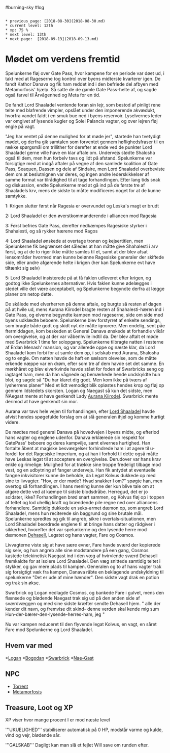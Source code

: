 #burning-sky #log

```ad-info

* previous page: [2018-08-30](2018-08-30.md)
* current level: 12th
* xp: 75 %
* next level: 13th
* next page:  [2018-09-13](2018-09-13.md) 
```

# Mødet om verdens fremtid  
Spelunkerne fløj over Gate Pass, hvor kampene for en periode var døet ud, i takt med at Rageserne tog kontrol over byens midterste kvarterer igen. De fandt Kathor Danava og fik ham reddet ind i den befriede del afbyen med Metamorfosis' hjælp. Så satte de de gamle Gate Pass-helte af, og sagde også farvel til Årvågenhed og Meta for en tid.
De fandt Lord Shaaladel ventende foran sin lejr, som bestod af pinligt rene telte med blafrende vimpler, opslået under den imponerende akvædukt, hvorfra vandet faldt i en smuk bue ned i byens reservoir. Lyselvernes leder var omgivet af lysende kugler og Solei Palancis vagter, og over lejren fløj engle på vagt.
"Jeg har ventet på denne mulighed for at møde jer", startede han tvetydigt mødet, og derfra gik samtalen som forventet gennem høflighedsfraser til en række spørgsmål om trillither for derefter at ende ved de punkter Lord Shaaladel gerne ville have en klar aftale om. Undervejs stødte Shalosha også til dem, men hun forbelv tavs og lidt på afstand. Spelunkerne var forsigtige med at indgå aftaler på vegne af den samlede koalition af Gate Pass, Seaquen, Dassen og dele af Sindaire, men Lord Shaaladel overbeviste dem om at beslutnignen var deres, og ingen andre lederskikkelser af samme format var tilrådighed til at tage forhandlingen. Efter lang tids snak og diskussion, endte Spelunkerne med at gå ind på de første tre af Shaaladels krv, mens de sidste to måtte modificeres noget for at de kunne samtykke.
1: Krigen slutter først når Ragesia er overvundet og Leska's magt er brudt
2: Lord Shaaladel er den øverstkommanderende i alliancen mod Ragesia
3: Først befries Gate Pass, derefter nedkæmpes Ragesiske styrker i Shahalesti, og så rykker hærene mod Ragos
4: Lord Shaaladel ønskede at overtage tronen og kejsertitlen, men Spelunkerne fik begrænset det således at han måtte give Shahalesti i arv først, og at de to riger ikke måtte samles til et, samt at der blev afsat lensområder hvormed man kunne belønne Ragesiske generaler der skiftede side, eller andre afgørende helte i krigen (her kan Spelunkerne evt have tiltænkt sig selv)
5: Lord Shaaladel insisterede på at få faklen udleveret efter krigen, og godtog ikke Spelunkernes alternativer. Hvis faklen kunne ødelægges i stedet ville det være acceptabelt, og Spelunkerne begyndte derfra at lægge planer om netop dette. 
De skålede med elverherren på denne aftale, og burgte så resten af dagen på at hvile ud, mens Aurana Kiirodel bragte resten af Shahalesti-hæren ind i Gate Pass, og elverne begyndte kampen mod rageserne, side om side med byens udklædte beboere. Spelunkerne blev forstyrret af enkelte sendings, som bragte både godt og skidt nyt de måtte ignorere. Men endelig, sent påe ftermiddagen, kom beskeden at General Danava ønskede at forhandle vilkår om overgivelse, og at der var våbenhvile indtil da. Der blev aftalt et møde med Swarbrick 1 time før solopgang. Spelunkerne tilbragte natten i resterne af Erdan Menash' mansion, og var allerede oppe og næste klar, da Lord Shaaladel kom forbi for at samle dem op, i selskab med Aurana, Shalosha og to engle. Om natten havde de haft en sælsom olevelse, som de måtte erkende næppe var en drøm, efter som tre af dem havde set det samme. En mørkhåret og blev elverkvinde havde stået for foden af Swarbricks seng og iagtaget ham, men da han vågnede og bemærkede hende undskyldte hun blot, og sagde så "Du har klaret dig godt. Men kom ikke på tværs af lysherrens planer" Med et lidt vemodigt blik opløstes hendes krop og fløj op gennem ildstedets skorsten. Logan og Naegast så kun det sidste, men NAegast mente at have genkendt Lady [Aurana Kiirodel](Aurana%20Kiirodel.md). Swarbrick mente derimod at have genkendt sin mor.
Aurana var tavs hele vejen til forhandlingen, efter [Lord Shaaladel](Lord%20Shaaladel.md) havde afvist hendes spøgefulde forslag om at slå generalen ihjel og komme hurtigt videre.
De mødtes med general Danava på hovedvejen i byens midte, og efterlod hans vagter og englene udenfor. Danava erklærede sin respekt for GatePass' beboere og deres kampvilje, samt elvernes hurtighed. Han fortalte åbent at magiske besværgelser forhindrede ham i at agere til u-fordel for det Ragesiske Imperium, og at han i forhold til dette også måtte have Leskas legat til at acceptere en overgivelse. Derudover var hans krav enkle og rimelige: Mulighed for at trække sine troppe fredeligt tilbage mod vest, og en udbytning af fanger undervejs. Han fik antydet at eventuelle fangne inkvisitorer kunne de beholde, da Legat Kolvus dukkede op med sine to livvagter. "Hov, er der møde? Hvad snakker I om?" spøgte han, men overtog så forhandlingen. I hans mening kunne der kun blive tale om at afgøre dette ved at kæmpe til sidste blodsdråbe. Herregud, det er jo soldater, ikke? Forhandlingen brød snart sammen, og Kolvus fløj op i toppen af teltet og lod uhellig kraft og brændende pile regne ned over alliancens forhandlere. Samtidig dukkede en seks-armet dæmon op, som angreb Lord Shaaladel, mens hun reciterede sin baggrund og sine brutale mål. Spelunkerne spredtes og gik til angreb, sikre i overtals-situationen, men Lord Shaaladel beordrede englene til at bringe hans datter og rådgiver i sikkerhed, hvorefter det var spelunkerne og den lysende herre mod dæmonen [Dehasell](Dehasell.md), Legatet og hans vagter, Fare og Cosmos.
Livvagterne viste sig at have sære evner, Fare havde sværd der kopierede sig selv, og hun angreb alle sine modstandere på een gang, Cosmos kastede telekinetisk Naegast ind i den væg af hvirvlende sværd Dehasell fremkaldte for at isolere Lord Shaaladel. Den væg snittede samtidig teltet i stykker, og gav mere plads til kampen. Generalen og to af hans vagter trak sig forsigtigt væk fra kampen, Danava råbte en beklagende undskyldning til spelunkerne "Det er ude af mine hænder". Den sidste vagt drak en potion og trak sin økse.
Swarbrick og Logan nedlagde Cosmos, og bankede Fare i gulvet, mens den flænsede og blødende Naegast trak sig ud på den anden side af sværdvæggen og med sine sidste kræfter sendte Dehasell hjem. " alle der kender dit navn, og fremvise dit skind- denne verden skal kende mig sum Hun-der-bærer-den-lysende-herres-ham, jeg <plop>"
Nu var kampen reduceret til den flyvende legat Kolvus, en vagt, en såret Fare mod Spelunkerne og Lord Shaaladel.
 
 
## Hvem var med 
*[Logan](Logan.md)
*[Bogodan](Bogodan.md)
*[Swarbrick](Swarbrick%20Everwood.md)
*[Nae-Gast](Nae-Gast%20Oldknist.md)
## NPC 
* [Torrent](Torrent.md)
* [Metamorfosis](Metamorfosis.md)
## Treasure, Loot og XP 
XP viser hvor mange procent I er mod næste level
'''UKUELIGHED''' stabiliserer automatisk på 0 HP, modstår varme og kulde, vind og vejr, blødende sår.
'''GALSKAB''' Dagligt kan man slå et fejlet Will save om runden efter.
